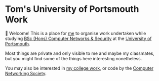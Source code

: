 # Tom's University of Portsmouth Work

👋 Welcome! This is a place for [me](https://github.com/t5r7) to organise work undertaken while studying [BSc (Hons) Computer Networks & Security](https://www.port.ac.uk/study/courses/undergraduate/bsc-hons-computer-networks-and-security) at the [University of Portsmouth](https://port.ac.uk).

Most things are private and only visible to me and maybe my classmates, but you might find some of the things here interesting nonetheless.

You may also be interested in [my college work](https://github.com/tomatsolihull), or code by the [Computer Networking Society](https://github.com/UoPNetSoc).
